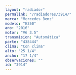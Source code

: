 ```yaml
---
layout: "radiador"
permalink: "/radiadores/3914/"
marca: "Mercedes Benz"
modelo: "E350"
ano: "2016"
motor: "V6 3.5"
transmision: "Automática"
parte: "438444"
clima: "Con clima"
alto: "25 1/4"
ancho: "17 1/4"
observaciones: ""
id: "3914"
---
```


